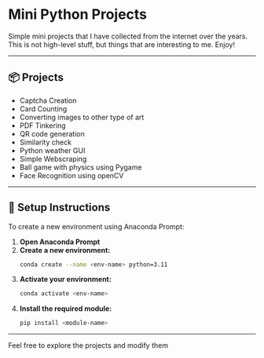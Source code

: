 # Mini Python Projects

Simple mini projects that I have collected from the internet over the years. This is not high-level stuff, but things that are interesting to me. Enjoy!

---

## 📦 Projects

- Captcha Creation
- Card Counting
- Converting images to other type of art
- PDF Tinkering
- QR code generation
- Similarity check
- Python weather GUI
- Simple Webscraping
- Ball game with physics using Pygame
- Face Recognition using openCV

---

## 🚀 Setup Instructions

To create a new environment using Anaconda Prompt:

1. **Open Anaconda Prompt**
2. **Create a new environment:**
   ```bash
   conda create --name <env-name> python=3.11
   ```
3. **Activate your environment:**
   ```bash
   conda activate <env-name>
   ```
4. **Install the required module:**
   ```bash
   pip install <module-name>
   ```

---


Feel free to explore the projects and modify them

